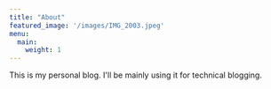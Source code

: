 ```yaml
---
title: "About"
featured_image: '/images/IMG_2003.jpeg'
menu:
  main:
    weight: 1
---
```

This is my personal blog. I'll be mainly using it for technical blogging.
